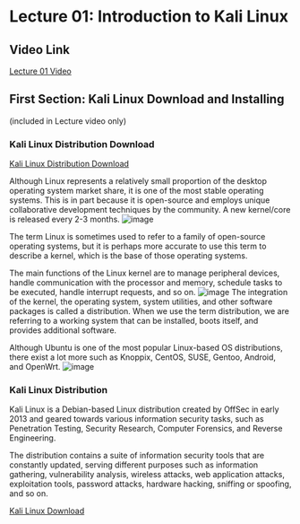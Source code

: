 # Lecture 01: Introduction to Kali Linux
## Video Link
[Lecture 01 Video](https://youtu.be/gGnW5HrX2dk)

## First Section: Kali Linux Download and Installing
(included in Lecture video only)

### Kali Linux Distribution Download
[Kali Linux Distribution Download](https://www.kali.org/get-kali)

Although Linux represents a relatively small proportion of the desktop operating system market share, it is one of the most stable operating systems. This is in part because it is open-source and employs unique collaborative development techniques by the community. A new kernel/core is released every 2-3 months.
![image](https://github.com/MGamalCYSEC/Kali-Linux/assets/171986361/7e459503-c365-4e74-8f0d-9fa081ab7003)

The term Linux is sometimes used to refer to a family of open-source operating systems, but it is perhaps more accurate to use this term to describe a kernel, which is the base of those operating systems.

The main functions of the Linux kernel are to manage peripheral devices, handle communication with the processor and memory, schedule tasks to be executed, handle interrupt requests, and so on.
![image](https://github.com/MGamalCYSEC/Kali-Linux/assets/171986361/4e4dc93a-54a1-42f7-96f4-d8e6d1bf730d)
The integration of the kernel, the operating system, system utilities, and other software packages is called a distribution. When we use the term distribution, we are referring to a working system that can be installed, boots itself, and provides additional software.

Although Ubuntu is one of the most popular Linux-based OS distributions, there exist a lot more such as Knoppix, CentOS, SUSE, Gentoo, Android, and OpenWrt.
![image](https://github.com/MGamalCYSEC/Kali-Linux/assets/171986361/4adce3b1-71a5-4a2f-b09a-0db1bcfa9ed0)

### Kali Linux Distribution

Kali Linux is a Debian-based Linux distribution created by OffSec in early 2013 and geared towards various information security tasks, such as Penetration Testing, Security Research, Computer Forensics, and Reverse Engineering.

The distribution contains a suite of information security tools that are constantly updated, serving different purposes such as information gathering, vulnerability analysis, wireless attacks, web application attacks, exploitation tools, password attacks, hardware hacking, sniffing or spoofing, and so on.

[Kali Linux Download](https://www.kali.org/get-kali/)
